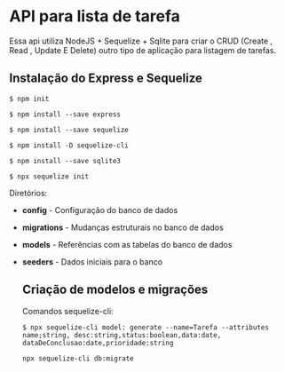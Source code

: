 # API para lista de tarefa
Essa api utiliza NodeJS + Sequelize + Sqlite para criar o CRUD (Create , Read , Update E Delete) outro tipo de aplicação para listagem de tarefas.

## Instalação do Express e Sequelize

```
$ npm init

$ npm install --save express

$ npm install --save sequelize

$ npm install -D sequelize-cli

$ npm install --save sqlite3

$ npx sequelize init 
```
Diretórios:

* **config**  - Configuração do banco de dados
* **migrations** - Mudanças estruturais no banco de dados 
* **models** - Referências com as tabelas do banco de dados
* **seeders** - Dados iniciais para o banco
  
  ## Criação de modelos e migrações 
  
  Comandos sequelize-cli:

  ```
  $ npx sequelize-cli model: generate --name=Tarefa --attributes name;string, desc:string,status:boolean,data:date, dataDeConclusao:date,prioridade:string

  npx sequelize-cli db:migrate

  ```

